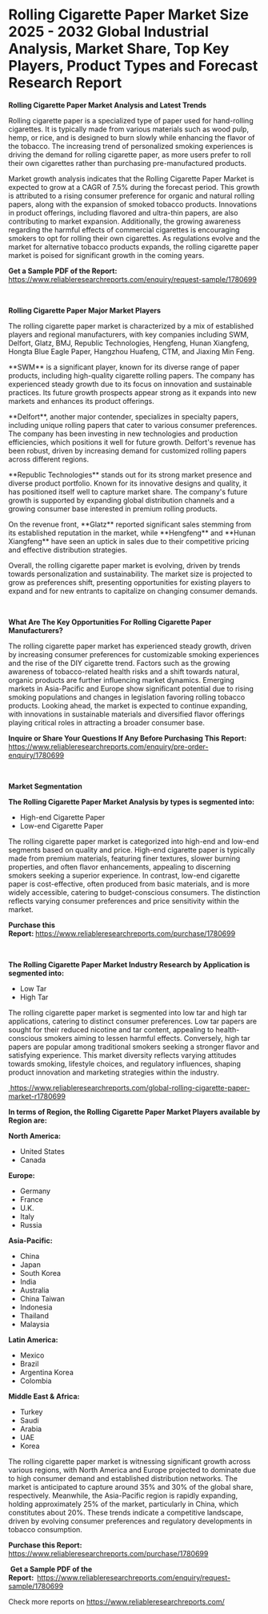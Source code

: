 <p><h1>Rolling Cigarette Paper Market Size 2025 - 2032 Global Industrial Analysis, Market Share, Top Key Players, Product Types and Forecast Research Report</h1></p><p><strong>Rolling Cigarette Paper Market Analysis and Latest Trends</strong></p>
<p><p>Rolling cigarette paper is a specialized type of paper used for hand-rolling cigarettes. It is typically made from various materials such as wood pulp, hemp, or rice, and is designed to burn slowly while enhancing the flavor of the tobacco. The increasing trend of personalized smoking experiences is driving the demand for rolling cigarette paper, as more users prefer to roll their own cigarettes rather than purchasing pre-manufactured products.</p><p>Market growth analysis indicates that the Rolling Cigarette Paper Market is expected to grow at a CAGR of 7.5% during the forecast period. This growth is attributed to a rising consumer preference for organic and natural rolling papers, along with the expansion of smoked tobacco products. Innovations in product offerings, including flavored and ultra-thin papers, are also contributing to market expansion. Additionally, the growing awareness regarding the harmful effects of commercial cigarettes is encouraging smokers to opt for rolling their own cigarettes. As regulations evolve and the market for alternative tobacco products expands, the rolling cigarette paper market is poised for significant growth in the coming years.</p></p>
<p><strong>Get a Sample PDF of the Report:&nbsp;</strong> <a href="https://www.reliableresearchreports.com/enquiry/request-sample/1780699?utm_campaign=3543&utm_medium=2&utm_source=Github&utm_content=ia&utm_term=25032025&utm_id=rolling-cigarette-paper">https://www.reliableresearchreports.com/enquiry/request-sample/1780699</a></p>
<p>&nbsp;</p>
<p><strong>Rolling Cigarette Paper Major Market Players</strong></p>
<p><p>The rolling cigarette paper market is characterized by a mix of established players and regional manufacturers, with key companies including SWM, Delfort, Glatz, BMJ, Republic Technologies, Hengfeng, Hunan Xiangfeng, Hongta Blue Eagle Paper, Hangzhou Huafeng, CTM, and Jiaxing Min Feng.</p><p>**SWM** is a significant player, known for its diverse range of paper products, including high-quality cigarette rolling papers. The company has experienced steady growth due to its focus on innovation and sustainable practices. Its future growth prospects appear strong as it expands into new markets and enhances its product offerings.</p><p>**Delfort**, another major contender, specializes in specialty papers, including unique rolling papers that cater to various consumer preferences. The company has been investing in new technologies and production efficiencies, which positions it well for future growth. Delfort's revenue has been robust, driven by increasing demand for customized rolling papers across different regions.</p><p>**Republic Technologies** stands out for its strong market presence and diverse product portfolio. Known for its innovative designs and quality, it has positioned itself well to capture market share. The company's future growth is supported by expanding global distribution channels and a growing consumer base interested in premium rolling products.</p><p>On the revenue front, **Glatz** reported significant sales stemming from its established reputation in the market, while **Hengfeng** and **Hunan Xiangfeng** have seen an uptick in sales due to their competitive pricing and effective distribution strategies.</p><p>Overall, the rolling cigarette paper market is evolving, driven by trends towards personalization and sustainability. The market size is projected to grow as preferences shift, presenting opportunities for existing players to expand and for new entrants to capitalize on changing consumer demands.</p></p>
<p>&nbsp;</p>
<p><strong>What Are The Key Opportunities For Rolling Cigarette Paper Manufacturers?</strong></p>
<p><p>The rolling cigarette paper market has experienced steady growth, driven by increasing consumer preferences for customizable smoking experiences and the rise of the DIY cigarette trend. Factors such as the growing awareness of tobacco-related health risks and a shift towards natural, organic products are further influencing market dynamics. Emerging markets in Asia-Pacific and Europe show significant potential due to rising smoking populations and changes in legislation favoring rolling tobacco products. Looking ahead, the market is expected to continue expanding, with innovations in sustainable materials and diversified flavor offerings playing critical roles in attracting a broader consumer base.</p></p>
<p><strong>Inquire or Share Your Questions If Any Before Purchasing This Report:</strong> <a href="https://www.reliableresearchreports.com/enquiry/pre-order-enquiry/1780699?utm_campaign=3543&utm_medium=2&utm_source=Github&utm_content=ia&utm_term=25032025&utm_id=rolling-cigarette-paper">https://www.reliableresearchreports.com/enquiry/pre-order-enquiry/1780699</a></p>
<p>&nbsp;</p>
<p><strong>Market Segmentation</strong></p>
<p><strong>The Rolling Cigarette Paper Market Analysis by types is segmented into:</strong></p>
<p><ul><li>High-end Cigarette Paper</li><li>Low-end Cigarette Paper</li></ul></p>
<p><p>The rolling cigarette paper market is categorized into high-end and low-end segments based on quality and price. High-end cigarette paper is typically made from premium materials, featuring finer textures, slower burning properties, and often flavor enhancements, appealing to discerning smokers seeking a superior experience. In contrast, low-end cigarette paper is cost-effective, often produced from basic materials, and is more widely accessible, catering to budget-conscious consumers. The distinction reflects varying consumer preferences and price sensitivity within the market.</p></p>
<p><strong>Purchase this Report:&nbsp;</strong><a href="https://www.reliableresearchreports.com/purchase/1780699?utm_campaign=3543&utm_medium=2&utm_source=Github&utm_content=ia&utm_term=25032025&utm_id=rolling-cigarette-paper">https://www.reliableresearchreports.com/purchase/1780699</a></p>
<p>&nbsp;</p>
<p><strong>The Rolling Cigarette Paper Market Industry Research by Application is segmented into:</strong></p>
<p><ul><li>Low Tar</li><li>High Tar</li></ul></p>
<p><p>The rolling cigarette paper market is segmented into low tar and high tar applications, catering to distinct consumer preferences. Low tar papers are sought for their reduced nicotine and tar content, appealing to health-conscious smokers aiming to lessen harmful effects. Conversely, high tar papers are popular among traditional smokers seeking a stronger flavor and satisfying experience. This market diversity reflects varying attitudes towards smoking, lifestyle choices, and regulatory influences, shaping product innovation and marketing strategies within the industry.</p></p>
<p><a href="https://www.reliableresearchreports.com/global-rolling-cigarette-paper-market-r1780699?utm_campaign=3543&utm_medium=2&utm_source=Github&utm_content=ia&utm_term=25032025&utm_id=rolling-cigarette-paper">&nbsp;https://www.reliableresearchreports.com/global-rolling-cigarette-paper-market-r1780699</a></p>
<p><strong>In terms of Region, the Rolling Cigarette Paper Market Players available by Region are:</strong></p>
<p>
    <p> <strong> North America: </strong>
        <ul>
            <li>United States</li>
            <li>Canada</li>
        </ul>
        </p> 
    <p> <strong> Europe: </strong>
        <ul>
            <li>Germany</li>
            <li>France</li>
            <li>U.K.</li>
            <li>Italy</li>
            <li>Russia</li>
        </ul>
        </p> 
    <p> <strong> Asia-Pacific: </strong>
        <ul>
            <li>China</li>
            <li>Japan</li>
            <li>South Korea</li>
            <li>India</li>
            <li>Australia</li>
            <li>China Taiwan</li>
            <li>Indonesia</li>
            <li>Thailand</li>
            <li>Malaysia</li>
        </ul>
        </p> 
    <p> <strong> Latin America: </strong>
        <ul>
            <li>Mexico</li>
            <li>Brazil</li>
            <li>Argentina Korea</li>
            <li>Colombia</li>
        </ul>
        </p> 
    <p> <strong> Middle East & Africa: </strong>
        <ul>
            <li>Turkey</li>
            <li>Saudi</li>
            <li>Arabia</li>
            <li>UAE</li>
            <li>Korea</li>
        </ul>
    </p>
    </p>
<p><p>The rolling cigarette paper market is witnessing significant growth across various regions, with North America and Europe projected to dominate due to high consumer demand and established distribution networks. The market is anticipated to capture around 35% and 30% of the global share, respectively. Meanwhile, the Asia-Pacific region is rapidly expanding, holding approximately 25% of the market, particularly in China, which constitutes about 20%. These trends indicate a competitive landscape, driven by evolving consumer preferences and regulatory developments in tobacco consumption.</p></p>
<p><strong>Purchase this Report: </strong><a href="https://www.reliableresearchreports.com/purchase/1780699?utm_campaign=3543&utm_medium=2&utm_source=Github&utm_content=ia&utm_term=25032025&utm_id=rolling-cigarette-paper">https://www.reliableresearchreports.com/purchase/1780699</a></p>
<p>&nbsp;<strong>Get a Sample PDF of the Report:&nbsp;&nbsp;</strong><a href="https://www.reliableresearchreports.com/enquiry/request-sample/1780699?utm_campaign=3543&utm_medium=2&utm_source=Github&utm_content=ia&utm_term=25032025&utm_id=rolling-cigarette-paper">https://www.reliableresearchreports.com/enquiry/request-sample/1780699</a></p>
<p><strong></strong></p>
<p>Check more reports on <a href="https://www.reliableresearchreports.com/?utm_campaign=3543&utm_medium=2&utm_source=Github&utm_content=ia&utm_term=25032025&utm_id=rolling-cigarette-paper">https://www.reliableresearchreports.com/</a></p>